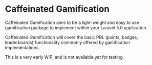 Caffeinated Gamification
========================
Caffeinated Gamification aims to be a light-weight and easy to use gamification package to implement within your Laravel 5.0 application.

Caffeinated Gamification will cover the basic PBL (points, badges, leaderboards) functionality commonly offered by gamification implementations.

This is a very early WIP, and is not available yet for testing.